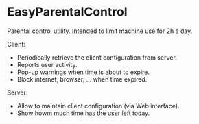 # EasyParentalControl
Parental control utility. Intended to limit machine use for 2h a day.

Client:
* Periodically retrieve the client configuration from server.
* Reports user activity.
* Pop-up warnings when time is about to expire.
* Block internet, browser, ... when time expired.

Server:
* Allow to maintain client configuration (via Web interface).
* Show howm much time has the user left today.

